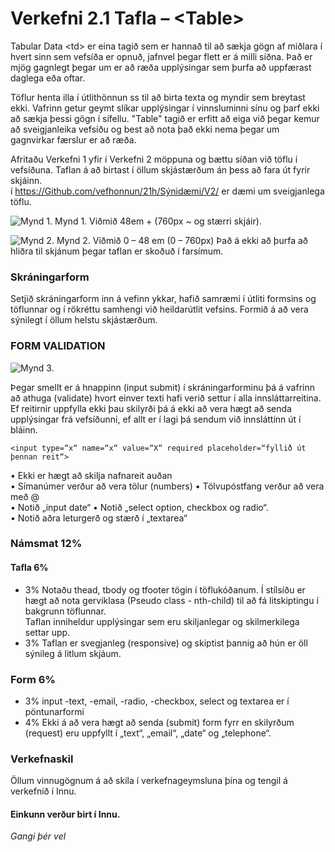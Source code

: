 # Verkefni 2.1 Tafla – &lt;Table> 

Tabular Data &lt;td> er eina tagið sem er hannað til að sækja gögn af miðlara í hvert sinn sem vefsíða er opnuð, jafnvel þegar flett er á milli síðna. Það er mjög gagnlegt þegar um er að ræða upplýsingar sem þurfa að uppfærast daglega eða oftar.

Töflur henta illa í útlithönnun ss til að birta texta og myndir sem breytast ekki. Vafrinn getur geymt slíkar upplýsingar í vinnsluminni sínu og þarf ekki að sækja þessi gögn í sífellu. "Table" tagið er erfitt að eiga við þegar kemur að sveigjanleika vefsíðu og best að nota það ekki nema þegar um gagnvirkar færslur er að ræða.    

Afritaðu Verkefni 1 yfir í Verkefni 2 möppuna og bættu síðan við töflu í vefsíðuna. Taflan á að birtast í öllum skjástærðum án þess að fara út fyrir skjáinn.  
í https://Github.com/vefhonnun/21h/Sýnidæmi/V2/ er dæmi um sveigjanlega töflu.

![Mynd 1.](Námsefni-3/mynd-1.jpg)
Mynd 1. Viðmið 48em + (760px ~ og stærri skjáir).

![Mynd 2.](Námsefni-3/mynd-2.jpg)
Mynd 2. Viðmið 0 – 48 em (0 – 760px) Það á ekki að þurfa að hliðra til skjánum þegar taflan er skoðuð í farsímum.

### Skráningarform 

Setjið skráningarform inn á vefinn ykkar, hafið samræmi í útliti formsins og töflunnar og í rökréttu samhengi við heildarútlit vefsins.  Formið á að vera sýnilegt í öllum helstu skjástærðum. 
  
### FORM VALIDATION 
  
![Mynd 3.](Námsefni-3/mynd-3.jpg)

Þegar smellt er á hnappinn (input submit) í skráningarforminu þá á vafrinn að athuga (validate) hvort einver texti hafi verið settur í alla innsláttarreitina. Ef reitirnir uppfylla ekki þau skilyrði þá á ekki að vera hægt að senda upplýsingar frá vefsíðunni, ef allt er í lagi þá sendum við innsláttinn út í bláinn. 

` <input type=“x“ name=“x“ value=“X“ required placeholder=“fyllið út þennan reit“> `

•	Ekki er hægt að skilja nafnareit auðan 		
•	Símanúmer verður að vera tölur (numbers)
•	Tölvupóstfang verður að vera með @	      	
•	Notið „input date“
•	Notið „select option, checkbox og radio“. 	
•	Notið aðra leturgerð og stærð í „textarea“

### Námsmat 12%

#### Tafla 6%
* 3% 	Notaðu thead, tbody og tfooter tögin í töflukóðanum. Í stílsíðu er hægt að nota gerviklasa (Pseudo class - nth-child) til að fá litskiptingu í bakgrunn töflunnar.  
Taflan inniheldur upplýsingar sem eru skiljanlegar og skilmerkilega settar upp.
* 3% 	Taflan er svegjanleg (responsive) og skiptist þannig að hún er öll sýnileg
á litlum skjáum.
### Form 6%
* 3%	input -text, -email, -radio, -checkbox, select og textarea er í pöntunarformi 
* 4%	Ekki á að vera hægt að senda (submit) form fyrr en skilyrðum (request)  eru uppfyllt í „text“, „email“, „date“ og „telephone“.


### Verkefnaskil

Öllum vinnugögnum á að skila í verkefnageymsluna þína og tengil á verkefnið í Innu.

#### Einkunn verður birt í Innu.

_Gangi þér vel_

